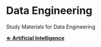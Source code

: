 # Data Engineering
Study Materials for Data Engineering

**[⇐ Artificial Intelligence](https://github.com/Ihtheram/Artificial-Intelligence)**
